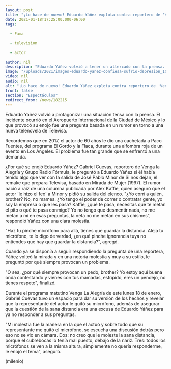 ```yaml
---
layout: post
title: "¡Lo hace de nuevo! Eduardo Yáñez explota contra reportero de 'Venga La Alegría'"
date: 2021-01-18T17:25:00.000-06:00
tags:
  
  - Fama
  
  - television
  
  - actor
  
author: nil
description: "Eduardo Yáñez volvió a tener un altercado con la prensa. Te contamos los detalles. "
image: "/uploads/2021/images-eduardo-yanez-confiesa-sufrio-depresion_10_51_720_447.jpg"
video: nil
audio: nil
alt: "¡Lo hace de nuevo! Eduardo Yáñez explota contra reportero de 'Venga La Alegría'"
front: false
section: "Espectáculos"
redirect_from: /news/182215
---
```


Eduardo Yáñez volvió a protagonizar una situación tensa con la prensa. El incidente ocurrió en el Aeropuerto Internacional de la Ciudad de México y lo que provocó su enojo fue una pregunta basada en un rumor en torno a una nueva telenovela de Televisa. 

Recordemos que en 2017, el actor de 60 años le dio una cachetada a Paco Fuentes, del programa El Gordo y la Flaca, durante una alfombra roja de un evento en Los Ángeles. El problema fue tan grande que se enfrentó a una demanda. 

¿Por qué se enojó Eduardo Yáñez? 
Gabriel Cuevas, reportero de Venga la Alegría y Grupo Radio Fórmula, le preguntó a Eduardo Yáñez si él había tenido algo que ver con la salida de José Pablo Minor de Si nos dejan, el remake que prepara Televisa, basado en Mirada de Mujer (1997). El rumor nació a raíz de una columna publicada por Alex Kaffie, quien aseguró que el actor 'le hizo el feo' a Minor y pidió su salida del elenco. 
"¿Yo corrí a quién, brother? No, no mames. ¿Yo tengo el poder de correr o contratar gente, yo soy la empresa o qué les pasa? Kaffie, ¿qué te pasa, necesitas que te metan el pito o qué te pasa conmigo? Yo no tengo que desmentir nada, no me metan a mí en esas preguntas, la neta no me metan en sus chismes", respondió Yáñez con una clara molestia. 

"Haz tu pinche micrófono para allá, tienes que guardar la distancia. Aleja tu micrófono, te lo digo de verdad, ¿en qué pinche ignorancia tuya no entiendes que hay que guardar la distancia?", agregó. 

Cuando ya se disponía a seguir respondiendo la pregunta de una reportera, Yáñez volteó la mirada y en una notoria molestia y muy a su estilo, le preguntó por qué siempre provocan un problema. 

"O sea, ¿por qué siempre provocan un pedo, brother? Yo estoy aquí buena onda contestando y vienes con tus mamadas, estúpido, eres un pendejo, no tienes respeto", finalizó. 

Durante el programa matutino Venga La Alegría de este lunes 18 de enero, Gabriel Cuevas tuvo un espacio para dar su versión de los hechos y revelar que la representante del actor le quitó su micrófono, además de asegurar que la cuestión de la sana distancia era una excusa de Eduardo Yáñez para ya no responder a sus preguntas. 

"Mi molestia fue la manera en la que el actuó y sobre todo que su representante me quitó el micrófono, se escucha una discusión detrás pero eso no se vio en cámara. Dos: no creo que le moleste la sana distancia, porque el cubrebocas lo tenía mal puesto, debajo de la nariz. Tres: todos los micrófonos se ven a la misma altura, simplemente no quería responderme, le enojó el tema", aseguró. 

(milenio)